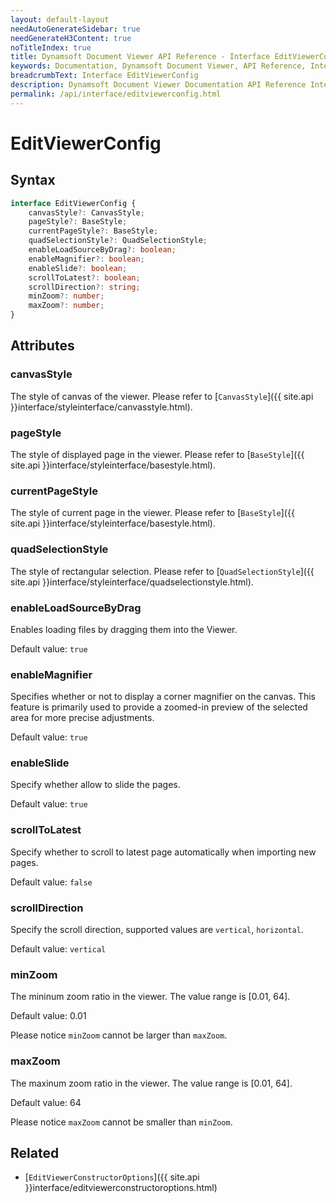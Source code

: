 ```yaml
---
layout: default-layout
needAutoGenerateSidebar: true
needGenerateH3Content: true
noTitleIndex: true
title: Dynamsoft Document Viewer API Reference - Interface EditViewerConfig
keywords: Documentation, Dynamsoft Document Viewer, API Reference, Interface EditViewerConfig
breadcrumbText: Interface EditViewerConfig
description: Dynamsoft Document Viewer Documentation API Reference Interface EditViewerConfig Page
permalink: /api/interface/editviewerconfig.html
---
```


# EditViewerConfig

## Syntax

```typescript
interface EditViewerConfig {
    canvasStyle?: CanvasStyle;
    pageStyle?: BaseStyle;
    currentPageStyle?: BaseStyle;
    quadSelectionStyle?: QuadSelectionStyle;
    enableLoadSourceByDrag?: boolean;
    enableMagnifier?: boolean;
    enableSlide?: boolean; 
    scrollToLatest?: boolean; 
    scrollDirection?: string; 
    minZoom?: number; 
    maxZoom?: number;
}
```

## Attributes

### canvasStyle

The style of canvas of the viewer. Please refer to [`CanvasStyle`]({{ site.api }}interface/styleinterface/canvasstyle.html).

### pageStyle

The style of displayed page in the viewer. Please refer to [`BaseStyle`]({{ site.api }}interface/styleinterface/basestyle.html).

### currentPageStyle

The style of current page in the viewer. Please refer to [`BaseStyle`]({{ site.api }}interface/styleinterface/basestyle.html).

### quadSelectionStyle

The style of rectangular selection. Please refer to [`QuadSelectionStyle`]({{ site.api }}interface/styleinterface/quadselectionstyle.html).

### enableLoadSourceByDrag

Enables loading files by dragging them into the Viewer.

Default value: `true`

### enableMagnifier

Specifies whether or not to display a corner magnifier on the canvas. This feature is primarily used to provide a zoomed-in preview of the selected area for more precise adjustments.

Default value: `true`

### enableSlide

Specify whether allow to slide the pages.

Default value: `true`

### scrollToLatest

Specify whether to scroll to latest page automatically when importing new pages.

Default value: `false`

### scrollDirection

Specify the scroll direction, supported values are `vertical`, `horizontal`.

Default value: `vertical`

### minZoom

The mininum zoom ratio in the viewer. The value range is [0.01, 64]. 

Default value: 0.01

Please notice `minZoom` cannot be larger than `maxZoom`.

### maxZoom

The maxinum zoom ratio in the viewer. The value range is [0.01, 64]. 

Default value: 64

Please notice `maxZoom` cannot be smaller than `minZoom`.

## Related

- [`EditViewerConstructorOptions`]({{ site.api }}interface/editviewerconstructoroptions.html)
